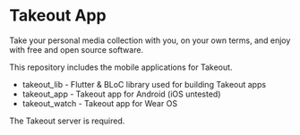 # Takeout App

Take your personal media collection with you, on your own terms, and enjoy with free and open source software. 

This repository includes the mobile applications for Takeout.

- takeout_lib - Flutter & BLoC library used for building Takeout apps
- takeout_app - Takeout app for Android (iOS untested)
- takeout_watch - Takeout app for Wear OS

The Takeout server is required.
